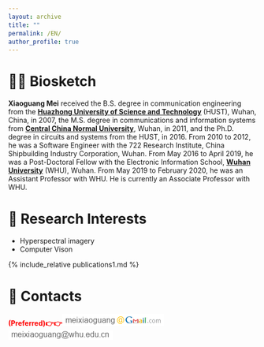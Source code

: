 ```yaml
---
layout: archive
title: ""
permalink: /EN/
author_profile: true
---
```

# 👨‍🎓 Biosketch

 **Xiaoguang Mei** received the B.S. degree in communication engineering from the **[Huazhong University of Science and Technology](https://www.hust.edu.cn/)** (HUST), Wuhan, China, in 2007, the M.S. degree in communications and information systems from **[Central China Normal University](http://www.ccnu.edu.cn/)**, Wuhan, in 2011, and the Ph.D. degree in circuits and systems from the HUST, in 2016. From 2010 to 2012, he was a Software Engineer with the 722 Research Institute, China Shipbuilding Industry Corporation, Wuhan. From May 2016 to April 2019, he was a Post-Doctoral Fellow with the Electronic Information School, **[Wuhan University](https://www.whu.edu.cn/)** (WHU), Wuhan. From May 2019 to February 2020, he was an Assistant Professor with WHU. He is currently an Associate Professor with WHU.

# 🎉 Research Interests
* Hyperspectral imagery
* Computer Vison

<!--# 🛠️ Academic Activities

* Guest Editor for Sensors, Special Issue "Research and Application of Robust Hyperspectral Image"
* Reviewer for IEEE TIP/GRSL/TCI/TSP/JSTARS/GRSL/ACCESS, Information Sciences, Infrared Physics & Technology, etc-->


{% include_relative publications1.md %}


# 📧 Contacts

**<font color=red>(Preferred)👉👉</font>**![照片](/images/gmail.png)   ![照片](/images/mailwhu.png)